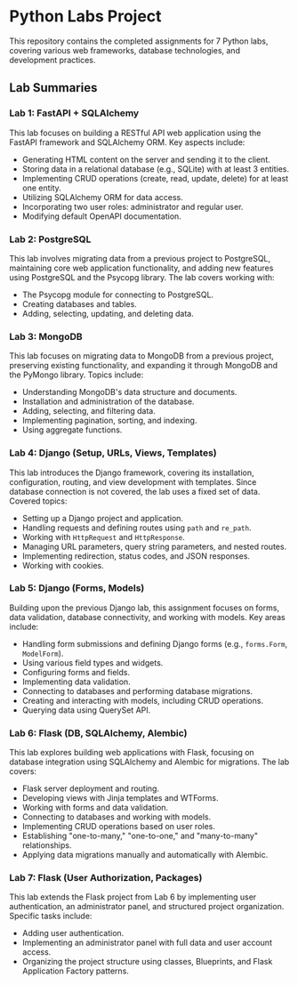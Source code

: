 # Python Labs Project

This repository contains the completed assignments for 7 Python labs, covering various web frameworks, database technologies, and development practices.

## Lab Summaries

### Lab 1: FastAPI + SQLAlchemy
This lab focuses on building a RESTful API web application using the FastAPI framework and SQLAlchemy ORM. Key aspects include:
* Generating HTML content on the server and sending it to the client.
* Storing data in a relational database (e.g., SQLite) with at least 3 entities.
* Implementing CRUD operations (create, read, update, delete) for at least one entity.
* Utilizing SQLAlchemy ORM for data access.
* Incorporating two user roles: administrator and regular user.
* Modifying default OpenAPI documentation.

### Lab 2: PostgreSQL
This lab involves migrating data from a previous project to PostgreSQL, maintaining core web application functionality, and adding new features using PostgreSQL and the Psycopg library. The lab covers working with:
* The Psycopg module for connecting to PostgreSQL.
* Creating databases and tables.
* Adding, selecting, updating, and deleting data.

### Lab 3: MongoDB
This lab focuses on migrating data to MongoDB from a previous project, preserving existing functionality, and expanding it through MongoDB and the PyMongo library. Topics include:
* Understanding MongoDB's data structure and documents.
* Installation and administration of the database.
* Adding, selecting, and filtering data.
* Implementing pagination, sorting, and indexing.
* Using aggregate functions.

### Lab 4: Django (Setup, URLs, Views, Templates)
This lab introduces the Django framework, covering its installation, configuration, routing, and view development with templates. Since database connection is not covered, the lab uses a fixed set of data. Covered topics:
* Setting up a Django project and application.
* Handling requests and defining routes using `path` and `re_path`.
* Working with `HttpRequest` and `HttpResponse`.
* Managing URL parameters, query string parameters, and nested routes.
* Implementing redirection, status codes, and JSON responses.
* Working with cookies.

### Lab 5: Django (Forms, Models)
Building upon the previous Django lab, this assignment focuses on forms, data validation, database connectivity, and working with models. Key areas include:
* Handling form submissions and defining Django forms (e.g., `forms.Form`, `ModelForm`).
* Using various field types and widgets.
* Configuring forms and fields.
* Implementing data validation.
* Connecting to databases and performing database migrations.
* Creating and interacting with models, including CRUD operations.
* Querying data using QuerySet API.

### Lab 6: Flask (DB, SQLAlchemy, Alembic)
This lab explores building web applications with Flask, focusing on database integration using SQLAlchemy and Alembic for migrations. The lab covers:
* Flask server deployment and routing.
* Developing views with Jinja templates and WTForms.
* Working with forms and data validation.
* Connecting to databases and working with models.
* Implementing CRUD operations based on user roles.
* Establishing "one-to-many," "one-to-one," and "many-to-many" relationships.
* Applying data migrations manually and automatically with Alembic.

### Lab 7: Flask (User Authorization, Packages)
This lab extends the Flask project from Lab 6 by implementing user authentication, an administrator panel, and structured project organization. Specific tasks include:
* Adding user authentication.
* Implementing an administrator panel with full data and user account access.
* Organizing the project structure using classes, Blueprints, and Flask Application Factory patterns.
